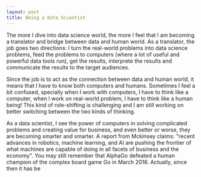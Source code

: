 ```yaml
---
layout: post
title: Being a Data Scientist 
---
```

The more I dive into data science world, the more I feel that I am becoming a translator and bridge between data and human world. As a translator, the job goes two directions: I turn the real-world problems into data science problems, feed the problems to computers (where a lot of useful and powerful data tools run), get the results, interprete the results and communicate the results to the target audiences. 

Since the job is to act as the connection between data and human world, it means that I have to know both computers and humans. Sometimes I feel a bit confused, specially when I work with computers, I have to think like a computer, when I work on real-world problem, I have to think like a human being! This kind of role-shifting is challenging and I am still working on better switching between the two kinds of thinking. 

As a data scientist, I see the power of computers in solving complicated problems and creating value for business, and even better or worse, they are becoming smarter and smarter. A report from Mckinsey claims: "recent advances in robotics, machine learning, and AI are pushing the frontier of what machines are capable of doing in all facets of business and the economy". You may still remember that AlphaGo defeated a human champion of the complex board game Go in March 2016. Actually, since then it has be
